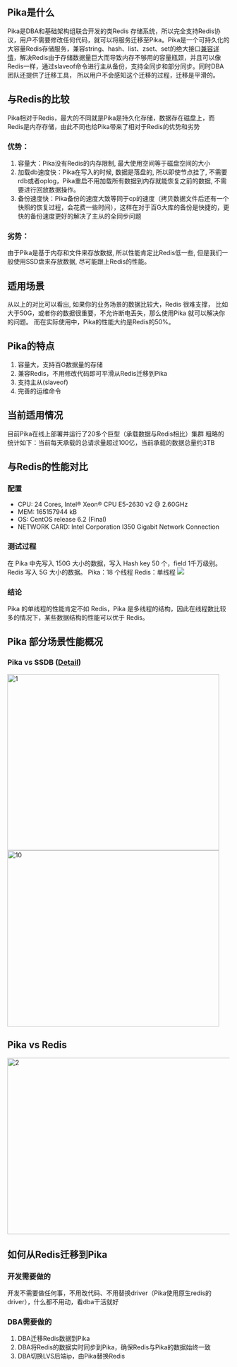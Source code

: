 ## Pika是什么
Pika是DBA和基础架构组联合开发的类Redis 存储系统，所以完全支持Redis协议，用户不需要修改任何代码，就可以将服务迁移至Pika。Pika是一个可持久化的大容量Redis存储服务，兼容string、hash、list、zset、set的绝大接口[兼容详情](https://github.com/Qihoo360/pika/wiki/pika-%E6%94%AF%E6%8C%81%E7%9A%84redis%E6%8E%A5%E5%8F%A3%E5%8F%8A%E5%85%BC%E5%AE%B9%E6%83%85%E5%86%B5)，解决Redis由于存储数据量巨大而导致内存不够用的容量瓶颈，并且可以像Redis一样，通过slaveof命令进行主从备份，支持全同步和部分同步。同时DBA团队还提供了迁移工具， 所以用户不会感知这个迁移的过程，迁移是平滑的。
 
## 与Redis的比较
Pika相对于Redis，最大的不同就是Pika是持久化存储，数据存在磁盘上，而Redis是内存存储，由此不同也给Pika带来了相对于Redis的优势和劣势

### 优势：
1. 容量大：Pika没有Redis的内存限制, 最大使用空间等于磁盘空间的大小
2. 加载db速度快：Pika在写入的时候, 数据是落盘的, 所以即使节点挂了, 不需要rdb或者oplog，Pika重启不用加载所有数据到内存就能恢复之前的数据, 不需要进行回放数据操作。
3. 备份速度快：Pika备份的速度大致等同于cp的速度（拷贝数据文件后还有一个快照的恢复过程，会花费一些时间），这样在对于百G大库的备份是快捷的，更快的备份速度更好的解决了主从的全同步问题

### 劣势：
由于Pika是基于内存和文件来存放数据, 所以性能肯定比Redis低一些, 但是我们一般使用SSD盘来存放数据, 尽可能跟上Redis的性能。

## 适用场景
从以上的对比可以看出, 如果你的业务场景的数据比较大，Redis 很难支撑， 比如大于50G，或者你的数据很重要，不允许断电丢失，那么使用Pika 就可以解决你的问题。
而在实际使用中，Pika的性能大约是Redis的50%。

## Pika的特点
1. 容量大，支持百G数据量的存储
2. 兼容Redis，不用修改代码即可平滑从Redis迁移到Pika
3. 支持主从(slaveof)
4. 完善的运维命令 

## 当前适用情况
目前Pika在线上部署并运行了20多个巨型（承载数据与Redis相比）集群
粗略的统计如下：当前每天承载的总请求量超过100亿，当前承载的数据总量约3TB

## 与Redis的性能对比
### 配置
- CPU: 24 Cores, Intel® Xeon® CPU E5-2630 v2 @ 2.60GHz
- MEM: 165157944 kB
- OS: CentOS release 6.2 (Final)
- NETWORK CARD: Intel Corporation I350 Gigabit Network Connection

### 测试过程
在 Pika 中先写入 150G 大小的数据，写入 Hash key 50 个，field 1千万级别。
Redis 写入 5G 大小的数据。
Pika：18 个线程
Redis：单线程
![](http://ww4.sinaimg.cn/large/c2cd4307gw1f6ouwcazazj20fu0cvaas.jpg)

### 结论
Pika 的单线程的性能肯定不如 Redis，Pika 是多线程的结构，因此在线程数比较多的情况下，某些数据结构的性能可以优于 Redis。


## Pika 部分场景性能概况
### Pika vs SSDB ([Detail](https://github.com/Qihoo360/pika/wiki/pika-vs-ssdb))

<img src="http://imgur.com/rGMZmpD.png" height = "400" width = "480" alt="1">
<img src="http://imgur.com/gnwMDof.png" height = "400" width = "480" alt="10">

## Pika vs Redis
<img src="http://imgur.com/k99VyFN.png" height = "400" width = "600" alt="2">

## 如何从Redis迁移到Pika
### 开发需要做的
开发不需要做任何事，不用改代码、不用替换driver（Pika使用原生redis的driver），什么都不用动，看dba干活就好
### DBA需要做的
1. DBA迁移Redis数据到Pika
1. DBA将Redis的数据实时同步到Pika，确保Redis与Pika的数据始终一致
1. DBA切换LVS后端ip，由Pika替换Redis

 
 

 
 